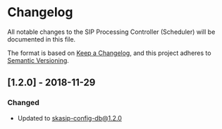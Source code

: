 # Changelog

All notable changes to the SIP Processing Controller (Scheduler) 
will be documented in this file.

The format is based on 
[Keep a Changelog](https://keepachangelog.com/en/1.0.0/),
and this project adheres to
 [Semantic Versioning](https://semver.org/spec/v2.0.0.html).

## [1.2.0] - 2018-11-29

### Changed
- Updated to skasip-config-db@1.2.0

